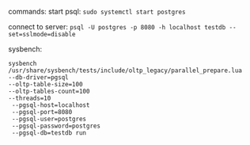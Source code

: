 commands:
start psql:
```sudo systemctl start postgres```

connect to server:
```psql -U postgres -p 8080 -h localhost testdb --set=sslmode=disable```

sysbench:

```
sysbench /usr/share/sysbench/tests/include/oltp_legacy/parallel_prepare.lua 
--db-driver=pgsql 
--oltp-table-size=100
--oltp-tables-count=100
--threads=10
 --pgsql-host=localhost 
 --pgsql-port=8080
 --pgsql-user=postgres
 --pgsql-password=postgres
 --pgsql-db=testdb run
```
